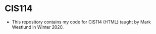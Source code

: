 # CIS114
- This repository contains my code for CIS114 (HTML) taught by Mark Westlund in Winter 2020.

